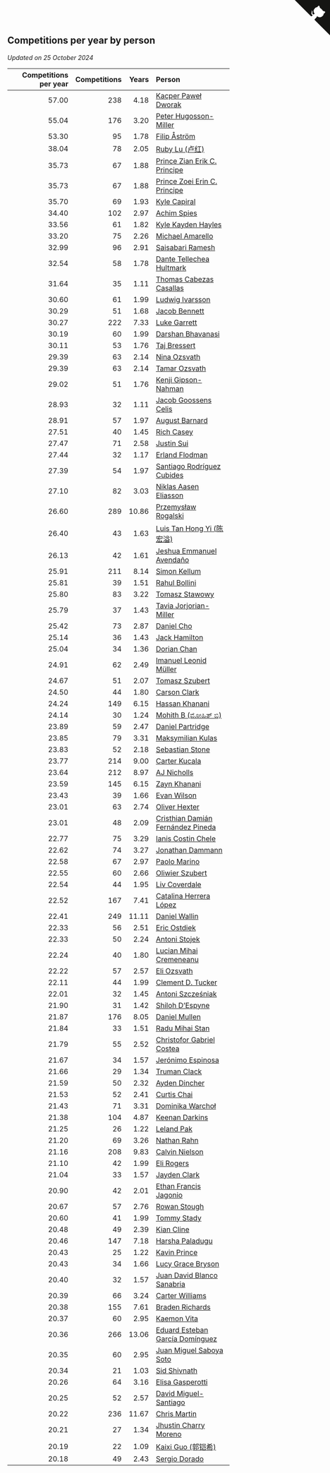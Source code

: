 ## Competitions per year by person

*Updated on 25 October 2024*

| Competitions per year | Competitions | Years | Person |
| ---: | ---: | ---: | :--- |
| 57.00 | 238 | 4.18 | [Kacper Paweł Dworak](https://www.worldcubeassociation.org/persons/2020DWOR01) |
| 55.04 | 176 | 3.20 | [Peter Hugosson-Miller](https://www.worldcubeassociation.org/persons/2021HUGO01) |
| 53.30 | 95 | 1.78 | [Filip Åström](https://www.worldcubeassociation.org/persons/2023ASTR01) |
| 38.04 | 78 | 2.05 | [Ruby Lu (卢红)](https://www.worldcubeassociation.org/persons/2022LURU01) |
| 35.73 | 67 | 1.88 | [Prince Zian Erik C. Principe](https://www.worldcubeassociation.org/persons/2022PRIN08) |
| 35.73 | 67 | 1.88 | [Prince Zoei Erin C. Principe](https://www.worldcubeassociation.org/persons/2022PRIN09) |
| 35.70 | 69 | 1.93 | [Kyle Capiral](https://www.worldcubeassociation.org/persons/2022CAPI02) |
| 34.40 | 102 | 2.97 | [Achim Spies](https://www.worldcubeassociation.org/persons/2021SPIE01) |
| 33.56 | 61 | 1.82 | [Kyle Kayden Hayles](https://www.worldcubeassociation.org/persons/2022HAYL02) |
| 33.20 | 75 | 2.26 | [Michael Amarello](https://www.worldcubeassociation.org/persons/2022AMAR09) |
| 32.99 | 96 | 2.91 | [Saisabari Ramesh](https://www.worldcubeassociation.org/persons/2021RAME01) |
| 32.54 | 58 | 1.78 | [Dante Tellechea Hultmark](https://www.worldcubeassociation.org/persons/2023HULT01) |
| 31.64 | 35 | 1.11 | [Thomas Cabezas Casallas](https://www.worldcubeassociation.org/persons/2023CASA08) |
| 30.60 | 61 | 1.99 | [Ludwig Ivarsson](https://www.worldcubeassociation.org/persons/2022IVAR01) |
| 30.29 | 51 | 1.68 | [Jacob Bennett](https://www.worldcubeassociation.org/persons/2023BENN04) |
| 30.27 | 222 | 7.33 | [Luke Garrett](https://www.worldcubeassociation.org/persons/2017GARR05) |
| 30.19 | 60 | 1.99 | [Darshan Bhavanasi](https://www.worldcubeassociation.org/persons/2022BHAV01) |
| 30.11 | 53 | 1.76 | [Taj Bressert](https://www.worldcubeassociation.org/persons/2023BRES01) |
| 29.39 | 63 | 2.14 | [Nina Ozsvath](https://www.worldcubeassociation.org/persons/2022OZSV03) |
| 29.39 | 63 | 2.14 | [Tamar Ozsvath](https://www.worldcubeassociation.org/persons/2022OZSV04) |
| 29.02 | 51 | 1.76 | [Kenji Gipson-Nahman](https://www.worldcubeassociation.org/persons/2023GIPS01) |
| 28.93 | 32 | 1.11 | [Jacob Goossens Celis](https://www.worldcubeassociation.org/persons/2023CELI06) |
| 28.91 | 57 | 1.97 | [August Barnard](https://www.worldcubeassociation.org/persons/2022BARN21) |
| 27.51 | 40 | 1.45 | [Rich Casey](https://www.worldcubeassociation.org/persons/2023CASE06) |
| 27.47 | 71 | 2.58 | [Justin Sui](https://www.worldcubeassociation.org/persons/2022SUIJ01) |
| 27.44 | 32 | 1.17 | [Erland Flodman](https://www.worldcubeassociation.org/persons/2023FLOD01) |
| 27.39 | 54 | 1.97 | [Santiago Rodríguez Cubides](https://www.worldcubeassociation.org/persons/2022CUBI01) |
| 27.10 | 82 | 3.03 | [Niklas Aasen Eliasson](https://www.worldcubeassociation.org/persons/2021ELIA01) |
| 26.60 | 289 | 10.86 | [Przemysław Rogalski](https://www.worldcubeassociation.org/persons/2013ROGA02) |
| 26.40 | 43 | 1.63 | [Luis Tan Hong Yi (陈宏溢)](https://www.worldcubeassociation.org/persons/2023YILU01) |
| 26.13 | 42 | 1.61 | [Jeshua Emmanuel Avendaño](https://www.worldcubeassociation.org/persons/2023AVEN01) |
| 25.91 | 211 | 8.14 | [Simon Kellum](https://www.worldcubeassociation.org/persons/2016KELL12) |
| 25.81 | 39 | 1.51 | [Rahul Bollini](https://www.worldcubeassociation.org/persons/2023BOLL01) |
| 25.80 | 83 | 3.22 | [Tomasz Stawowy](https://www.worldcubeassociation.org/persons/2021STAW01) |
| 25.79 | 37 | 1.43 | [Tavia Jorjorian-Miller](https://www.worldcubeassociation.org/persons/2023JORJ01) |
| 25.42 | 73 | 2.87 | [Daniel Cho](https://www.worldcubeassociation.org/persons/2021CHOD01) |
| 25.14 | 36 | 1.43 | [Jack Hamilton](https://www.worldcubeassociation.org/persons/2023HAMI08) |
| 25.04 | 34 | 1.36 | [Dorian Chan](https://www.worldcubeassociation.org/persons/2023DORI01) |
| 24.91 | 62 | 2.49 | [Imanuel Leonid Müller](https://www.worldcubeassociation.org/persons/2022MULL02) |
| 24.67 | 51 | 2.07 | [Tomasz Szubert](https://www.worldcubeassociation.org/persons/2022SZUB02) |
| 24.50 | 44 | 1.80 | [Carson Clark](https://www.worldcubeassociation.org/persons/2023CLAR02) |
| 24.24 | 149 | 6.15 | [Hassan Khanani](https://www.worldcubeassociation.org/persons/2018KHAN26) |
| 24.14 | 30 | 1.24 | [Mohith B (ಮೋಹಿತ್ ಬಿ)](https://www.worldcubeassociation.org/persons/2023BMOH01) |
| 23.89 | 59 | 2.47 | [Daniel Partridge](https://www.worldcubeassociation.org/persons/2022PART02) |
| 23.85 | 79 | 3.31 | [Maksymilian Kulas](https://www.worldcubeassociation.org/persons/2021KULA02) |
| 23.83 | 52 | 2.18 | [Sebastian Stone](https://www.worldcubeassociation.org/persons/2022STON09) |
| 23.77 | 214 | 9.00 | [Carter Kucala](https://www.worldcubeassociation.org/persons/2015KUCA01) |
| 23.64 | 212 | 8.97 | [AJ Nicholls](https://www.worldcubeassociation.org/persons/2015NICH04) |
| 23.59 | 145 | 6.15 | [Zayn Khanani](https://www.worldcubeassociation.org/persons/2018KHAN28) |
| 23.43 | 39 | 1.66 | [Evan Wilson](https://www.worldcubeassociation.org/persons/2023WILS11) |
| 23.01 | 63 | 2.74 | [Oliver Hexter](https://www.worldcubeassociation.org/persons/2022HEXT01) |
| 23.01 | 48 | 2.09 | [Cristhian Damián Fernández Pineda](https://www.worldcubeassociation.org/persons/2022PINE05) |
| 22.77 | 75 | 3.29 | [Ianis Costin Chele](https://www.worldcubeassociation.org/persons/2021CHEL01) |
| 22.62 | 74 | 3.27 | [Jonathan Dammann](https://www.worldcubeassociation.org/persons/2021DAMM01) |
| 22.58 | 67 | 2.97 | [Paolo Marino](https://www.worldcubeassociation.org/persons/2021MARI04) |
| 22.55 | 60 | 2.66 | [Oliwier Szubert](https://www.worldcubeassociation.org/persons/2022SZUB01) |
| 22.54 | 44 | 1.95 | [Liv Coverdale](https://www.worldcubeassociation.org/persons/2022COVE02) |
| 22.52 | 167 | 7.41 | [Catalina Herrera López](https://www.worldcubeassociation.org/persons/2017LOPE31) |
| 22.41 | 249 | 11.11 | [Daniel Wallin](https://www.worldcubeassociation.org/persons/2013WALL03) |
| 22.33 | 56 | 2.51 | [Eric Ostdiek](https://www.worldcubeassociation.org/persons/2022OSTD01) |
| 22.33 | 50 | 2.24 | [Antoni Stojek](https://www.worldcubeassociation.org/persons/2022STOJ03) |
| 22.24 | 40 | 1.80 | [Lucian Mihai Cremeneanu](https://www.worldcubeassociation.org/persons/2023CREM01) |
| 22.22 | 57 | 2.57 | [Eli Ozsvath](https://www.worldcubeassociation.org/persons/2022OZSV01) |
| 22.11 | 44 | 1.99 | [Clement D. Tucker](https://www.worldcubeassociation.org/persons/2022TUCK09) |
| 22.01 | 32 | 1.45 | [Antoni Szcześniak](https://www.worldcubeassociation.org/persons/2023SZCZ04) |
| 21.90 | 31 | 1.42 | [Shiloh D’Espyne](https://www.worldcubeassociation.org/persons/2023DESP01) |
| 21.87 | 176 | 8.05 | [Daniel Mullen](https://www.worldcubeassociation.org/persons/2016MULL04) |
| 21.84 | 33 | 1.51 | [Radu Mihai Stan](https://www.worldcubeassociation.org/persons/2023STAN09) |
| 21.79 | 55 | 2.52 | [Christofor Gabriel Costea](https://www.worldcubeassociation.org/persons/2022COST03) |
| 21.67 | 34 | 1.57 | [Jerónimo Espinosa](https://www.worldcubeassociation.org/persons/2023ESPI07) |
| 21.66 | 29 | 1.34 | [Truman Clack](https://www.worldcubeassociation.org/persons/2023CLAC02) |
| 21.59 | 50 | 2.32 | [Ayden Dincher](https://www.worldcubeassociation.org/persons/2022DINC01) |
| 21.53 | 52 | 2.41 | [Curtis Chai](https://www.worldcubeassociation.org/persons/2022CHAI02) |
| 21.43 | 71 | 3.31 | [Dominika Warchoł](https://www.worldcubeassociation.org/persons/2021WARC01) |
| 21.38 | 104 | 4.87 | [Keenan Darkins](https://www.worldcubeassociation.org/persons/2019DARK02) |
| 21.25 | 26 | 1.22 | [Leland Pak](https://www.worldcubeassociation.org/persons/2023PAKL02) |
| 21.20 | 69 | 3.26 | [Nathan Rahn](https://www.worldcubeassociation.org/persons/2021RAHN01) |
| 21.16 | 208 | 9.83 | [Calvin Nielson](https://www.worldcubeassociation.org/persons/2014NIEL03) |
| 21.10 | 42 | 1.99 | [Eli Rogers](https://www.worldcubeassociation.org/persons/2022ROGE05) |
| 21.04 | 33 | 1.57 | [Jayden Clark](https://www.worldcubeassociation.org/persons/2023CLAR13) |
| 20.90 | 42 | 2.01 | [Ethan Francis Jagonio](https://www.worldcubeassociation.org/persons/2022JAGO03) |
| 20.67 | 57 | 2.76 | [Rowan Stough](https://www.worldcubeassociation.org/persons/2022STOU01) |
| 20.60 | 41 | 1.99 | [Tommy Stady](https://www.worldcubeassociation.org/persons/2022STAD01) |
| 20.48 | 49 | 2.39 | [Kian Cline](https://www.worldcubeassociation.org/persons/2022CLIN01) |
| 20.46 | 147 | 7.18 | [Harsha Paladugu](https://www.worldcubeassociation.org/persons/2017PALA08) |
| 20.43 | 25 | 1.22 | [Kavin Prince](https://www.worldcubeassociation.org/persons/2023PRIN02) |
| 20.43 | 34 | 1.66 | [Lucy Grace Bryson](https://www.worldcubeassociation.org/persons/2023BRYS01) |
| 20.40 | 32 | 1.57 | [Juan David Blanco Sanabria](https://www.worldcubeassociation.org/persons/2023SANA04) |
| 20.39 | 66 | 3.24 | [Carter Williams](https://www.worldcubeassociation.org/persons/2021WILL06) |
| 20.38 | 155 | 7.61 | [Braden Richards](https://www.worldcubeassociation.org/persons/2017RICH02) |
| 20.37 | 60 | 2.95 | [Kaemon Vita](https://www.worldcubeassociation.org/persons/2021VITA01) |
| 20.36 | 266 | 13.06 | [Eduard Esteban García Domínguez](https://www.worldcubeassociation.org/persons/2011EDUA01) |
| 20.35 | 60 | 2.95 | [Juan Miguel Saboya Soto](https://www.worldcubeassociation.org/persons/2021SOTO01) |
| 20.34 | 21 | 1.03 | [Sid Shivnath](https://www.worldcubeassociation.org/persons/2023SHIV05) |
| 20.26 | 64 | 3.16 | [Elisa Gasperotti](https://www.worldcubeassociation.org/persons/2021GASP01) |
| 20.25 | 52 | 2.57 | [David Miguel-Santiago](https://www.worldcubeassociation.org/persons/2022MIGU02) |
| 20.22 | 236 | 11.67 | [Chris Martin](https://www.worldcubeassociation.org/persons/2013MART03) |
| 20.21 | 27 | 1.34 | [Jhustin Charry Moreno](https://www.worldcubeassociation.org/persons/2023MORE20) |
| 20.19 | 22 | 1.09 | [Kaixi Guo (郭铠希)](https://www.worldcubeassociation.org/persons/2023GUOK01) |
| 20.18 | 49 | 2.43 | [Sergio Dorado](https://www.worldcubeassociation.org/persons/2022CORR05) |


<a href="https://github.com/jonatanklosko/wca_statistics" class="github-corner" aria-label="View source on Github"><svg width="80" height="80" viewBox="0 0 250 250" style="fill:#151513; color:#fff; position: absolute; top: 0; border: 0; right: 0;" aria-hidden="true"><path d="M0,0 L115,115 L130,115 L142,142 L250,250 L250,0 Z"></path><path d="M128.3,109.0 C113.8,99.7 119.0,89.6 119.0,89.6 C122.0,82.7 120.5,78.6 120.5,78.6 C119.2,72.0 123.4,76.3 123.4,76.3 C127.3,80.9 125.5,87.3 125.5,87.3 C122.9,97.6 130.6,101.9 134.4,103.2" fill="currentColor" style="transform-origin: 130px 106px;" class="octo-arm"></path><path d="M115.0,115.0 C114.9,115.1 118.7,116.5 119.8,115.4 L133.7,101.6 C136.9,99.2 139.9,98.4 142.2,98.6 C133.8,88.0 127.5,74.4 143.8,58.0 C148.5,53.4 154.0,51.2 159.7,51.0 C160.3,49.4 163.2,43.6 171.4,40.1 C171.4,40.1 176.1,42.5 178.8,56.2 C183.1,58.6 187.2,61.8 190.9,65.4 C194.5,69.0 197.7,73.2 200.1,77.6 C213.8,80.2 216.3,84.9 216.3,84.9 C212.7,93.1 206.9,96.0 205.4,96.6 C205.1,102.4 203.0,107.8 198.3,112.5 C181.9,128.9 168.3,122.5 157.7,114.1 C157.9,116.9 156.7,120.9 152.7,124.9 L141.0,136.5 C139.8,137.7 141.6,141.9 141.8,141.8 Z" fill="currentColor" class="octo-body"></path></svg></a><style>.github-corner:hover .octo-arm{animation:octocat-wave 560ms ease-in-out}@keyframes octocat-wave{0%,100%{transform:rotate(0)}20%,60%{transform:rotate(-25deg)}40%,80%{transform:rotate(10deg)}}@media (max-width:500px){.github-corner:hover .octo-arm{animation:none}.github-corner .octo-arm{animation:octocat-wave 560ms ease-in-out}}</style>
